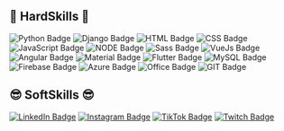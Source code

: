 <!-- ## 💙 Prazer, eu sou o <strong>Luis!</strong> 💙 -->

## 🌊 HardSkills 🌊
![Python Badge](https://img.shields.io/badge/Python-14354C?style=for-the-badge&logo=python&logoColor=white)
![Django Badge](https://img.shields.io/badge/Django-092E20?style=for-the-badge&logo=django&logoColor=white)
![HTML Badge](https://img.shields.io/badge/HTML5-E34F26?style=for-the-badge&logo=html5&logoColor=white)
![CSS Badge](https://img.shields.io/badge/CSS3-1572B6?style=for-the-badge&logo=css3&logoColor=white)
![JavaScript Badge](https://img.shields.io/badge/JavaScript-323330?style=for-the-badge&logo=javascript&logoColor=F7DF1E)
![NODE Badge](https://img.shields.io/badge/Node.js-43853D?style=for-the-badge&logo=node.js&logoColor=white)
![Sass Badge](https://img.shields.io/badge/Sass-CC6699?style=for-the-badge&logo=sass&logoColor=white)
![VueJs Badge](https://img.shields.io/badge/Vue.js-35495E?style=for-the-badge&logo=vue.js&logoColor=4FC08D)
![Angular Badge](https://img.shields.io/badge/Angular-DD0031?style=for-the-badge&logo=angular&logoColor=white)
![Material Badge](https://img.shields.io/badge/Material--UI-0081CB?style=for-the-badge&logo=material-ui&logoColor=white)
![Flutter Badge](https://img.shields.io/badge/Flutter-02569B?style=for-the-badge&logo=flutter&logoColor=white)
![MySQL Badge](https://img.shields.io/badge/MySQL-00000F?style=for-the-badge&logo=mysql&logoColor=white)
![Firebase Badge](https://img.shields.io/badge/Firebase-F29D0C?style=for-the-badge&logo=firebase&logoColor=white)
![Azure Badge](https://img.shields.io/badge/Microsoft_Azure-0089D6?style=for-the-badge&logo=microsoft-azure&logoColor=white)
![Office Badge](https://img.shields.io/badge/Microsoft_Office-D83B01?style=for-the-badge&logo=microsoft-office&logoColor=white)
![GIT Badge](	https://img.shields.io/badge/Git-E34F26?style=for-the-badge&logo=git&logoColor=white)


## 😎 SoftSkills 😎
[![LinkedIn Badge](https://img.shields.io/badge/LinkedIn-0077B5?style=for-the-badge&logo=linkedin&logoColor=white)](https://www.linkedin.com/in/luis-santos-80a0121ba)
[![Instagram Badge](https://img.shields.io/badge/Instagram-E4405F?style=for-the-badge&logo=instagram&logoColor=white)](https://www.instagram.com/luix_fds/)
[![TikTok Badge](https://img.shields.io/badge/TikTok-000000?style=for-the-badge&logo=tiktok&logoColor=white)](https://www.tiktok.com/@luix_fim_de_semana)
[![Twitch Badge](https://img.shields.io/badge/Twitch-9146FF?style=for-the-badge&logo=twitch&logoColor=white)](https://www.twitch.tv/luix_fds)

